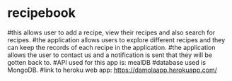 # recipebook
#this allows user to add a recipe, view their recipes and also search for recipes.
#the application allows users to explore different recipes and they can keep the records of each recipe in the application.
#the application allows the user to contact us and a notification is sent that they will be gotten back to.
#API used for this app is: mealDB
#database used is MongoDB.
#link to heroku web app: https://damolaapp.herokuapp.com/

